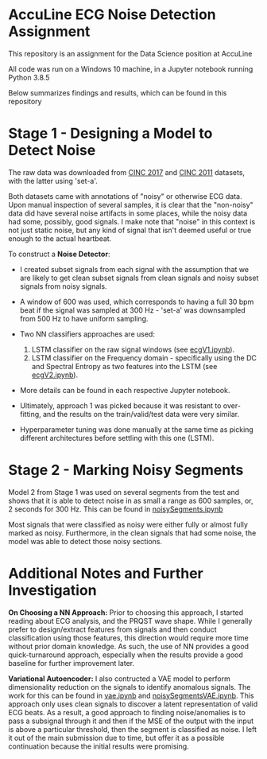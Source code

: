 # AccuLine ECG Noise Detection Assignment
This repository is an assignment for the Data Science position at AccuLine

All code was run on a Windows 10 machine, in a Jupyter notebook running Python 3.8.5

Below summarizes findings and results, which can be found in this repository

# Stage 1 - Designing a Model to Detect Noise
The raw data was downloaded from [CINC 2017](https://physionet.org/content/challenge-2017/1.0.0/#figure1) and [CINC 2011](https://physionet.org/content/challenge-2011/1.0.0/) datasets, with the latter using 'set-a'.

Both datasets came with annotations of "noisy" or otherwise ECG data. Upon manual inspection of several samples, it is clear that the "non-noisy" data did have several noise artifacts in some places, while the noisy data had some, possibly, good signals. I make note that "noise" in this context is not just static noise, but any kind of signal that isn't deemed useful or true enough to the actual heartbeat.

To construct a **Noise Detector**:
* I created subset signals from each signal with the assumption that we are likely to get clean subset signals from clean signals and noisy subset signals from noisy signals.
* A window of 600 was used, which corresponds to having a full 30 bpm beat if the signal was sampled at 300 Hz - 'set-a' was downsampled from 500 Hz to have uniform sampling.
* Two NN classifiers approaches are used:

    1. LSTM classifier on the raw signal windows (see [ecgV1.ipynb](./ecgV1.ipynb)).
    2. LSTM classifier on the Frequency domain - specifically using the DC and Spectral Entropy as two features into the LSTM (see [ecgV2.ipynb](./ecgV2.ipynb)).

* More details can be found in each respective Jupyter notebook.
* Ultimately, approach 1 was picked because it was resistant to over-fitting, and the results on the train/valid/test data were very similar.
* Hyperparameter tuning was done manually at the same time as picking different architectures before settling with this one (LSTM).

# Stage 2 - Marking Noisy Segments
Model 2 from Stage 1 was used on several segments from the test and shows that it is able to detect noise in as small a range as 600 samples, or, 2 seconds for 300 Hz. This can be found in [noisySegments.ipynb](./noisySegments.ipynb)

Most signals that were classified as noisy were either fully or almost fully marked as noisy. Furthermore, in the clean signals that had some noise, the model was able to detect those noisy sections.

# Additional Notes and Further Investigation

**On Choosing a NN Approach:** Prior to choosing this approach, I started reading about ECG analysis, and the PRQST wave shape. While I generally prefer to design/extract features from signals and then conduct classification using those features, this direction would require more time without prior domain knowledge. As such, the use of NN provides a good quick-turnaround approach, especially when the results provide a good baseline for further improvement later.

**Variational Autoencoder:** I also contructed a VAE model to perform dimensionality reduction on the signals to identify anomalous signals. The work for this can be found in [vae.ipynb](vae.ipynb) and [noisySegmentsVAE.ipynb](noisySegmentsVAE.ipynb). This approach only uses clean signals to discover a latent representation of valid ECG beats. As a result, a good approach to finding noise/anomalies is to pass a subsignal through it and then if the MSE of the output with the input is above a particular threshold, then the segment is classified as noise. I left it out of the main submission due to time, but offer it as a possible continuation because the initial results were promising.